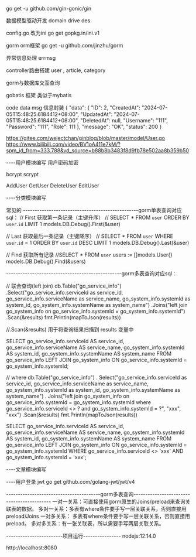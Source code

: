 
go get -u github.com/gin-gonic/gin

数据模型驱动开发
domain drive des


config.go 改为ini
go get gopkg.in/ini.v1

gorm orm框架
go get -u github.com/jinzhu/gorm

异常信息处理
errmsg

controller路由搭建
user , article, category


gorm与数据库交互查询

gobatis 框架 类似于mybatis

code data msg 信息封装
{
"data": {
"ID": 2,
"CreatedAt": "2024-07-05T15:48:25.6184412+08:00",
"UpdatedAt": "2024-07-05T15:48:25.6184412+08:00",
"DeletedAt": null,
"Username": "111",
"Password": "111",
"Role": 111
},
"message": "OK",
"status": 200
}


https://gitee.com/wejectchan/ginblog/blob/master/model/User.go
https://www.bilibili.com/video/BV1oA411e7kM/?spm_id_from=333.788&vd_source=b88b8b3483f8d9fb78e502aa8b359b50

----用户模块编写
用户密码加密

bcrypt
scrypt

AddUser
GetUser
DeleteUser
EditUser

----分类模块编写


常见的
-------------------------------------------------gorm单表查询对应sql：
// First 获取第一条记录（主键升序）
// SELECT * FROM `user` ORDER BY `user`.`id` LIMIT 1
models.DB.Debug().First(&user)



// Last 获取最后一条记录（主键降序）
// SELECT * FROM `user` WHERE `user`.`id` = 1 ORDER BY `user`.`id` DESC LIMIT 1
models.DB.Debug().Last(&user)

// Find 获取所有记录
//SELECT * FROM `user`
users := []models.User{}
models.DB.Debug().Find(&users)


-------------------------------------------------gorm多表查询对应sql：

// 联合查询(left join)
db.Table("go_service_info")
.Select("go_service_info.serviceId as service_id, go_service_info.serviceName as service_name, go_system_info.systemId as system_id, go_system_info.systemName as system_name")
.Joins("left join go_system_info on go_service_info.systemId = go_system_info.systemId")
.Scan(&results)
fmt.Println(mapToJson(results))

//.Scan(&results) 用于将查询结果扫描到 results 变量中

SELECT
go_service_info.serviceId AS service_id,
go_service_info.serviceName AS service_name,
go_system_info.systemId AS system_id,
go_system_info.systemName AS system_name
FROM
go_service_info
LEFT JOIN
go_system_info
ON
go_service_info.systemId = go_system_info.systemId;


// where
db.Table("go_service_info")
. Select("go_service_info.serviceId as service_id, go_service_info.serviceName as service_name, go_system_info.systemId as system_id, go_system_info.systemName as system_name")
. Joins("left join go_system_info on go_service_info.systemId = go_system_info.systemId where go_service_info.serviceId <> ? and go_system_info.systemId = ?", "xxx", "xxx")
.Scan(&results)
fmt.Println(mapToJson(results))

SELECT
go_service_info.serviceId AS service_id,
go_service_info.serviceName AS service_name,
go_system_info.systemId AS system_id,
go_system_info.systemName AS system_name
FROM
go_service_info
LEFT JOIN
go_system_info
ON
go_service_info.systemId = go_system_info.systemId
WHERE
go_service_info.serviceId <> 'xxx'
AND go_system_info.systemId = 'xxx';


----文章模块编写


----用户登录 jwt
go get github.com/golang-jwt/jwt/v4



----------------------------------------gorm多表查询-------------------------------------------
一对一关系：可直接使用gorm原生的Joins/preload来查询关联表的数据。
多对一关系：多表有where条件要手写一层关联关系，否则直接用preload/Joins
一对多关系： 多表有where条件要手写一层关联关系，否则直接用preload。
多对多关系：有一张关联表，所以需要手写两层关联关系。







------------------------项目运行----------------
nodejs:12.14.0

http://localhost:8080